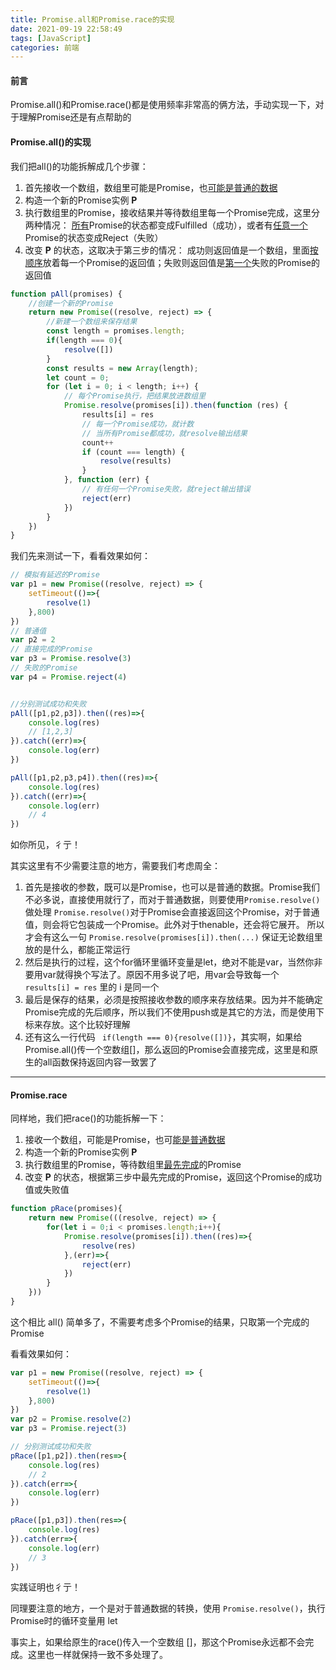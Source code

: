 ```yaml
---
title: Promise.all和Promise.race的实现
date: 2021-09-19 22:58:49
tags: [JavaScript]
categories: 前端
---
```


#### 前言

Promise.all()和Promise.race()都是使用频率非常高的俩方法，手动实现一下，对于理解Promise还是有点帮助的

#### Promise.all()的实现

我们把all()的功能拆解成几个步骤：

1. 首先接收一个数组，数组里可能是Promise，也<u>可能是普通的数据</u>
2. 构造一个新的Promise实例 **P**
3. 执行数组里的Promise，接收结果并等待数组里每一个Promise完成，这里分两种情况：
   <u>所有</u>Promise的状态都变成Fulfilled（成功），或者有<u>任意一个</u>Promise的状态变成Reject（失败）
4. 改变 **P** 的状态，这取决于第三步的情况：
   成功则返回值是一个数组，里面<u>按顺序</u>放着每一个Promise的返回值；失败则返回值是<u>第一个</u>失败的Promise的返回值

```javascript
function pAll(promises) {
    //创建一个新的Promise
    return new Promise((resolve, reject) => {
        //新建一个数组来保存结果
        const length = promises.length;
        if(length === 0){
            resolve([])
        }
        const results = new Array(length);
        let count = 0;
        for (let i = 0; i < length; i++) {
            // 每个Promise执行，把结果放进数组里
            Promise.resolve(promises[i]).then(function (res) {
                results[i] = res
                // 每一个Promise成功，就计数
                // 当所有Promise都成功，就resolve输出结果
                count++
                if (count === length) {
                    resolve(results)
                }
            }, function (err) {
                // 有任何一个Promise失败，就reject输出错误
                reject(err)
            })
        }
    })
}
```

我们先来测试一下，看看效果如何：

```javascript
// 模拟有延迟的Promise
var p1 = new Promise((resolve, reject) => {
    setTimeout(()=>{
        resolve(1)
    },800)
})
// 普通值
var p2 = 2
// 直接完成的Promise
var p3 = Promise.resolve(3)
// 失败的Promise
var p4 = Promise.reject(4)


//分别测试成功和失败
pAll([p1,p2,p3]).then((res)=>{
    console.log(res)  
    // [1,2,3]
}).catch((err)=>{
    console.log(err)
})

pAll([p1,p2,p3,p4]).then((res)=>{
    console.log(res)
}).catch((err)=>{
    console.log(err)
    // 4
})
```

如你所见，彳亍！

其实这里有不少需要注意的地方，需要我们考虑周全：

1. 首先是接收的参数，既可以是Promise，也可以是普通的数据。Promise我们不必多说，直接使用就行了，而对于普通数据，则要使用`Promise.resolve()`做处理
   `Promise.resolve()`对于Promise会直接返回这个Promise，对于普通值，则会将它包装成一个Promise。此外对于thenable，还会将它展开。
   所以才会有这么一句 `Promise.resolve(promises[i]).then(...)` 保证无论数组里放的是什么，都能正常运行
2. 然后是执行的过程，这个for循环里循环变量是let，绝对不能是var，当然你非要用var就得换个写法了。原因不用多说了吧，用var会导致每一个 `results[i] = res` 里的 i 是同一个
3. 最后是保存的结果，必须是按照接收参数的顺序来存放结果。因为并不能确定Promise完成的先后顺序，所以我们不使用push或是其它的方法，而是使用下标来存放。这个比较好理解
4. 还有这么一行代码 ` if(length === 0){resolve([])}`，其实啊，如果给Promise.all()传一个空数组[]，那么返回的Promise会直接完成，这里是和原生的all函数保持返回内容一致罢了

---

#### Promise.race

同样地，我们把race()的功能拆解一下：

1. 接收一个数组，可能是Promise，也可<u>能是普通数据</u>
2. 构造一个新的Promise实例 **P**
3. 执行数组里的Promise，等待数组里<u>最先完成</u>的Promise
4. 改变 **P** 的状态，根据第三步中最先完成的Promise，返回这个Promise的成功值或失败值

```javascript
function pRace(promises){
    return new Promise(((resolve, reject) => {
        for(let i = 0;i < promises.length;i++){
            Promise.resolve(promises[i]).then((res)=>{
                resolve(res)
            },(err)=>{
                reject(err)
            })
        }
    }))
}
```

这个相比 all() 简单多了，不需要考虑多个Promise的结果，只取第一个完成的Promise

看看效果如何：

```javascript
var p1 = new Promise((resolve, reject) => {
    setTimeout(()=>{
        resolve(1)
    },800)
})
var p2 = Promise.resolve(2)
var p3 = Promise.reject(3)

// 分别测试成功和失败
pRace([p1,p2]).then(res=>{
    console.log(res)
    // 2
}).catch(err=>{
    console.log(err)
})

pRace([p1,p3]).then(res=>{
    console.log(res)
}).catch(err=>{
    console.log(err)
    // 3
})
```

实践证明也彳亍！

同理要注意的地方，一个是对于普通数据的转换，使用 `Promise.resolve()`，执行Promise时的循环变量用 let

事实上，如果给原生的race()传入一个空数组 []，那这个Promise永远都不会完成。这里也一样就保持一致不多处理了。

